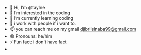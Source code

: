 - 👋 Hi, I’m @taylne
- 👀 I’m interested in the coding 
- 🌱 I’m currently learning coding
- 💞 i work with people if i want to.
- 📫 you can reach me on my gmail djibrilsinaba99@gmail.com
- 😄 Pronouns: he/him
- ⚡ Fun fact: i don't have fact
- 

<!---
taylne/taylne is a ✨ special ✨ repository because its `README.md` (this file) appears on your GitHub profile.
You can click the Preview link to take a look at your changes.
--->
